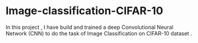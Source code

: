# Image-classification-CIFAR-10
In this project , I have build and trained a deep Convolutional Neural Network (CNN) to do the task of Image Classification on CIFAR-10 dataset . 
